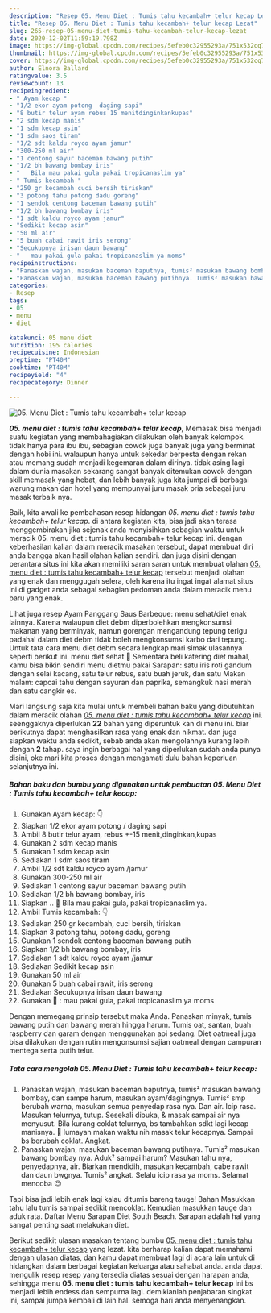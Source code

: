 ```yaml
---
description: "Resep 05. Menu Diet : Tumis tahu kecambah+ telur kecap Lezat"
title: "Resep 05. Menu Diet : Tumis tahu kecambah+ telur kecap Lezat"
slug: 265-resep-05-menu-diet-tumis-tahu-kecambah-telur-kecap-lezat
date: 2020-12-02T11:59:19.798Z
image: https://img-global.cpcdn.com/recipes/5efeb0c32955293a/751x532cq70/05-menu-diet-tumis-tahu-kecambah-telur-kecap-foto-resep-utama.jpg
thumbnail: https://img-global.cpcdn.com/recipes/5efeb0c32955293a/751x532cq70/05-menu-diet-tumis-tahu-kecambah-telur-kecap-foto-resep-utama.jpg
cover: https://img-global.cpcdn.com/recipes/5efeb0c32955293a/751x532cq70/05-menu-diet-tumis-tahu-kecambah-telur-kecap-foto-resep-utama.jpg
author: Elnora Ballard
ratingvalue: 3.5
reviewcount: 13
recipeingredient:
- " Ayam kecap "
- "1/2 ekor ayam potong  daging sapi"
- "8 butir telur ayam rebus 15 menitdinginkankupas"
- "2 sdm kecap manis"
- "1 sdm kecap asin"
- "1 sdm saos tiram"
- "1/2 sdt kaldu royco ayam jamur"
- "300-250 ml air"
- "1 centong sayur baceman bawang putih"
- "1/2 bh bawang bombay iris"
- "   Bila mau pakai gula pakai tropicanaslim ya"
- " Tumis kecambah "
- "250 gr kecambah cuci bersih tiriskan"
- "3 potong tahu potong dadu goreng"
- "1 sendok centong baceman bawang putih"
- "1/2 bh bawang bombay iris"
- "1 sdt kaldu royco ayam jamur"
- "Sedikit kecap asin"
- "50 ml air"
- "5 buah cabai rawit iris serong"
- "Secukupnya irisan daun bawang"
- "   mau pakai gula pakai tropicanaslim ya moms"
recipeinstructions:
- "Panaskan wajan, masukan baceman baputnya, tumis² masukan bawang bombay, dan sampe harum, masukan ayam/dagingnya. Tumis² smp berubah warna, masukan semua penyedap rasa nya. Dan air. Icip rasa. Masukan telurnya, tutup. Sesekali dibuka, &amp; masak sampai air nya menyusut. Bila kurang coklat telurnya, bs tambahkan sdkt lagi kecap manisnya. 📝 lumayan makan waktu nih masak telur kecapnya. Sampai bs berubah coklat. Angkat."
- "Panaskan wajan, masukan baceman bawang putihnya. Tumis² masukan bawang bombay nya. Aduk² sampai harum? Masukan tahu nya, penyedapnya, air. Biarkan mendidih, masukan kecambah, cabe rawit dan daun bwgnya. Tumis² angkat. Selalu icip rasa ya moms. Selamat mencoba 😉"
categories:
- Resep
tags:
- 05
- menu
- diet

katakunci: 05 menu diet 
nutrition: 195 calories
recipecuisine: Indonesian
preptime: "PT40M"
cooktime: "PT40M"
recipeyield: "4"
recipecategory: Dinner

---
```



![05. Menu Diet : Tumis tahu kecambah+ telur kecap](https://img-global.cpcdn.com/recipes/5efeb0c32955293a/751x532cq70/05-menu-diet-tumis-tahu-kecambah-telur-kecap-foto-resep-utama.jpg)

<b><i>05. menu diet : tumis tahu kecambah+ telur kecap</i></b>, Memasak bisa menjadi suatu kegiatan yang membahagiakan dilakukan oleh banyak kelompok. tidak hanya para ibu ibu, sebagian cowok juga banyak juga yang berminat dengan hobi ini. walaupun hanya untuk sekedar berpesta dengan rekan atau memang sudah menjadi kegemaran dalam dirinya. tidak asing lagi dalam dunia masakan sekarang sangat banyak ditemukan cowok dengan skill memasak yang hebat, dan lebih banyak juga kita jumpai di berbagai warung makan dan hotel yang mempunyai juru masak pria sebagai juru masak terbaik nya.

Baik, kita awali ke pembahasan resep hidangan <i>05. menu diet : tumis tahu kecambah+ telur kecap</i>. di antara kegiatan kita, bisa jadi akan terasa menggembirakan jika sejenak anda menyisihkan sebagian waktu untuk meracik 05. menu diet : tumis tahu kecambah+ telur kecap ini. dengan keberhasilan kalian dalam meracik masakan tersebut, dapat membuat diri anda bangga akan hasil olahan kalian sendiri. dan juga disini dengan perantara situs ini kita akan memiliki saran saran untuk membuat olahan <u>05. menu diet : tumis tahu kecambah+ telur kecap</u> tersebut menjadi olahan yang enak dan menggugah selera, oleh karena itu ingat ingat alamat situs ini di gadget anda sebagai sebagian pedoman anda dalam meracik menu baru yang enak.

Lihat juga resep Ayam Panggang Saus Barbeque: menu sehat/diet enak lainnya. Karena walaupun diet debm diperbolehkan mengkonsumsi makanan yang berminyak, namun gorengan mengandung tepung terigu padahal dalam diet debm tidak boleh mengkonsumsi karbo dari tepung. Untuk tata cara menu diet debm secara lengkap mari simak ulasannya seperti berikut ini. menu diet sehat 🌽 Sementara beli katering diet mahal, kamu bisa bikin sendiri menu dietmu pakai Sarapan: satu iris roti gandum dengan selai kacang, satu telur rebus, satu buah jeruk, dan satu Makan malam: capcai tahu dengan sayuran dan paprika, semangkuk nasi merah dan satu cangkir es.


Mari langsung saja kita mulai untuk membeli bahan baku yang dibutuhkan dalam meracik olahan <u><i>05. menu diet : tumis tahu kecambah+ telur kecap</i></u> ini. seenggaknya diperlukan <b>22</b> bahan yang diperuntuk kan di menu ini. biar berikutnya dapat menghasilkan rasa yang enak dan nikmat. dan juga siapkan waktu anda sedikit, sebab anda akan mengolahnya kurang lebih dengan <b>2</b> tahap. saya ingin berbagai hal yang diperlukan sudah anda punya disini, oke mari kita proses dengan mengamati dulu bahan keperluan selanjutnya ini.

<!--inarticleads1-->

##### Bahan baku dan bumbu yang digunakan untuk pembuatan 05. Menu Diet : Tumis tahu kecambah+ telur kecap:

1. Gunakan  Ayam kecap: 👇
1. Siapkan 1/2 ekor ayam potong / daging sapi
1. Ambil 8 butir telur ayam, rebus +-15 menit,dinginkan,kupas
1. Gunakan 2 sdm kecap manis
1. Gunakan 1 sdm kecap asin
1. Sediakan 1 sdm saos tiram
1. Ambil 1/2 sdt kaldu royco ayam /jamur
1. Gunakan 300-250 ml air
1. Sediakan 1 centong sayur baceman bawang putih
1. Sediakan 1/2 bh bawang bombay, iris
1. Siapkan  .. 📝 Bila mau pakai gula, pakai tropicanaslim ya.
1. Ambil  Tumis kecambah: 👇
1. Sediakan 250 gr kecambah, cuci bersih, tiriskan
1. Siapkan 3 potong tahu, potong dadu, goreng
1. Gunakan 1 sendok centong baceman bawang putih
1. Siapkan 1/2 bh bawang bombay, iris
1. Sediakan 1 sdt kaldu royco ayam /jamur
1. Sediakan Sedikit kecap asin
1. Gunakan 50 ml air
1. Gunakan 5 buah cabai rawit, iris serong
1. Sediakan Secukupnya irisan daun bawang
1. Gunakan  📝 : mau pakai gula, pakai tropicanaslim ya moms


Dengan memegang prinsip tersebut maka Anda. Panaskan minyak, tumis bawang putih dan bawang merah hingga harum. Tumis oat, santan, buah raspberry dan garam dengan menggunakan api sedang. Diet oatmeal juga bisa dilakukan dengan rutin mengonsumsi sajian oatmeal dengan campuran mentega serta putih telur. 

<!--inarticleads2-->

##### Tata cara mengolah 05. Menu Diet : Tumis tahu kecambah+ telur kecap:

1. Panaskan wajan, masukan baceman baputnya, tumis² masukan bawang bombay, dan sampe harum, masukan ayam/dagingnya. Tumis² smp berubah warna, masukan semua penyedap rasa nya. Dan air. Icip rasa. Masukan telurnya, tutup. Sesekali dibuka, &amp; masak sampai air nya menyusut. Bila kurang coklat telurnya, bs tambahkan sdkt lagi kecap manisnya. 📝 lumayan makan waktu nih masak telur kecapnya. Sampai bs berubah coklat. Angkat.
1. Panaskan wajan, masukan baceman bawang putihnya. Tumis² masukan bawang bombay nya. Aduk² sampai harum? Masukan tahu nya, penyedapnya, air. Biarkan mendidih, masukan kecambah, cabe rawit dan daun bwgnya. Tumis² angkat. Selalu icip rasa ya moms. Selamat mencoba 😉


Tapi bisa jadi lebih enak lagi kalau ditumis bareng tauge! Bahan Masukkan tahu lalu tumis sampai sedikit mencoklat. Kemudian masukkan tauge dan aduk rata. Daftar Menu Sarapan Diet South Beach. Sarapan adalah hal yang sangat penting saat melakukan diet. 

Berikut sedikit ulasan masakan tentang bumbu <u>05. menu diet : tumis tahu kecambah+ telur kecap</u> yang lezat. kita berharap kalian dapat memahami dengan ulasan diatas, dan kamu dapat membuat lagi di acara lain untuk di hidangkan dalam berbagai kegiatan keluarga atau sahabat anda. anda dapat mengulik resep resep yang tersedia diatas sesuai dengan harapan anda, sehingga menu <b>05. menu diet : tumis tahu kecambah+ telur kecap</b> ini bs menjadi lebih endess dan sempurna lagi. demikianlah penjabaran singkat ini, sampai jumpa kembali di lain hal. semoga hari anda menyenangkan.
